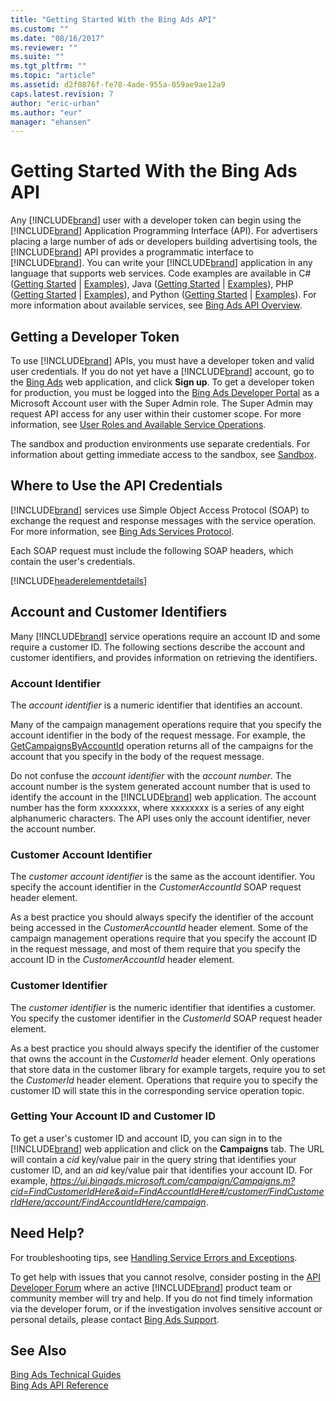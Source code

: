```yaml
---
title: "Getting Started With the Bing Ads API"
ms.custom: ""
ms.date: "08/16/2017"
ms.reviewer: ""
ms.suite: ""
ms.tgt_pltfrm: ""
ms.topic: "article"
ms.assetid: d2f0876f-fe78-4ade-955a-059ae9ae12a9
caps.latest.revision: 7
author: "eric-urban"
ms.author: "eur"
manager: "ehansen"
---
```

# Getting Started With the Bing Ads API
Any [!INCLUDE[brand](../concepts/includes/brand.md)] user with a developer token can begin using the [!INCLUDE[brand](../concepts/includes/brand.md)] Application Programming Interface (API). For advertisers placing a large number of ads or developers building advertising tools, the [!INCLUDE[brand](../concepts/includes/brand.md)] API provides a programmatic interface to [!INCLUDE[brand](../concepts/includes/brand.md)]. You can write your [!INCLUDE[brand](../concepts/includes/brand.md)] application in any language that supports web services. Code examples are available in C# ([Getting Started](../concepts/getting-started-using-csharp-with-bing-ads-services.md) | [Examples](../concepts/csharp-examples-for-bing-ads.md)), Java ([Getting Started](../concepts/getting-started-using-java-with-bing-ads-services.md) | [Examples](../concepts/java-examples-for-bing-ads.md)), PHP ([Getting Started](../concepts/getting-started-using-php-with-bing-ads-services.md) | [Examples](../concepts/php-examples-for-bing-ads.md)), and Python ([Getting Started](../concepts/getting-started-using-python-with-bing-ads-services.md) | [Examples](../concepts/python-examples-for-bing-ads.md)). For more information about available services, see [Bing Ads API Overview](../concepts/bing-ads-api-overview.md).

## <a name="direct_signup"></a>Getting a Developer Token
To use [!INCLUDE[brand](../concepts/includes/brand.md)] APIs, you must have a developer token and valid user credentials. If you do not yet have a [!INCLUDE[brand](../concepts/includes/brand.md)] account, go to the [Bing Ads](https://bingads.microsoft.com/Default.aspx) web application, and click **Sign up**. To get a developer token for production, you must be logged into the [Bing Ads Developer Portal](https://developers.bingads.microsoft.com/Account) as a Microsoft Account user with the Super Admin role. The Super Admin may request API access for any user within their customer scope. For more information, see [User Roles and Available Service Operations](../concepts/customer-accounts.md#userroles).

The sandbox and production environments use separate credentials. For information about getting immediate access to the sandbox, see [Sandbox](../concepts/sandbox.md).

## <a name="where_to_use"></a>Where to Use the API Credentials
[!INCLUDE[brand](../concepts/includes/brand.md)] services use Simple Object Access Protocol (SOAP) to exchange the request and response messages with the service operation. For more information, see [Bing Ads Services Protocol](../concepts/bing-ads-services-protocol.md).

Each SOAP request must include the following SOAP headers, which contain the user's credentials.

[!INCLUDE[headerelementdetails](../concepts/includes/headerelementdetails.md)]
## <a name="accountcustomerid"></a>Account and Customer Identifiers
Many [!INCLUDE[brand](../concepts/includes/brand.md)] service operations require an account ID and some require a customer ID. The following sections describe the account and customer identifiers, and provides information on retrieving the identifiers.

### <a name="accountid"></a>Account Identifier
The *account identifier* is a numeric identifier that identifies an account.

Many of the campaign management operations require that you specify the account identifier in the body of the request message. For example, the [GetCampaignsByAccountId](~/campaign-api/getcampaignsbyaccountid-service-operation.md) operation returns all of the campaigns for the account that you specify in the body of the request message.

Do not confuse the *account identifier* with the *account number*. The account number is the system generated account number that is used to identify the account in the [!INCLUDE[brand](../concepts/includes/brand.md)] web application. The account number has the form xxxxxxxx, where xxxxxxxx is a series of any eight alphanumeric characters.
The API uses only the account identifier, never the account number.

### <a name="customeraccountid"></a>Customer Account Identifier
The *customer account identifier* is the same as the account identifier. You specify the account identifier in the *CustomerAccountId* SOAP request header element.

As a best practice you should always specify the identifier of the account being accessed in the *CustomerAccountId* header element. Some of the campaign management operations require that you specify the account ID in the request message, and most of them require that you specify the account ID in the *CustomerAccountId* header element.

### <a name="customerid"></a>Customer Identifier
The *customer identifier* is the numeric identifier that identifies a customer. You specify the customer identifier in the *CustomerId* SOAP request header element.

As a best practice you should always specify the identifier of the customer that owns the account in the *CustomerId* header element. Only operations that store data in the customer library for example targets, require you to set the *CustomerId* header element. Operations that require you to specify the customer ID will state this in the corresponding service operation topic.

### Getting Your Account ID and Customer ID
To get a user's customer ID and account ID, you can sign in to the [!INCLUDE[brand](../concepts/includes/brand.md)] web application and click on the **Campaigns** tab. The URL will contain a *cid* key/value pair in the query string that identifies your customer ID, and an *aid* key/value pair that identifies your account ID. For example, *https://ui.bingads.microsoft.com/campaign/Campaigns.m?cid=FindCustomerIdHere&aid=FindAccountIdHere#/customer/FindCustomerIdHere/account/FindAccountIdHere/campaign*.

## <a name="need_help"></a>Need Help?
For troubleshooting tips, see [Handling Service Errors and Exceptions](../concepts/handling-service-errors-and-exceptions.md).

To get help with issues that you cannot resolve, consider posting in the [API Developer Forum](http://go.microsoft.com/fwlink/?LinkId=269629) where an active [!INCLUDE[brand](../concepts/includes/brand.md)] product team or community member will try and help. If you do not find timely information via the developer forum, or if the investigation involves sensitive account or personal details, please contact [Bing Ads Support](http://go.microsoft.com/fwlink/?LinkId=269631).

## See Also
[Bing Ads Technical Guides](../concepts/bing-ads-technical-guides.md)  
[Bing Ads API Reference](../concepts/bing-ads-api-reference.md)  

